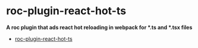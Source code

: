 # roc-plugin-react-hot-ts

__A roc plugin that ads react hot reloading in webpack for *.ts and *.tsx files__
- [roc-plugin-react-hot-ts](/packages/roc-plugin-react-hot-ts)
